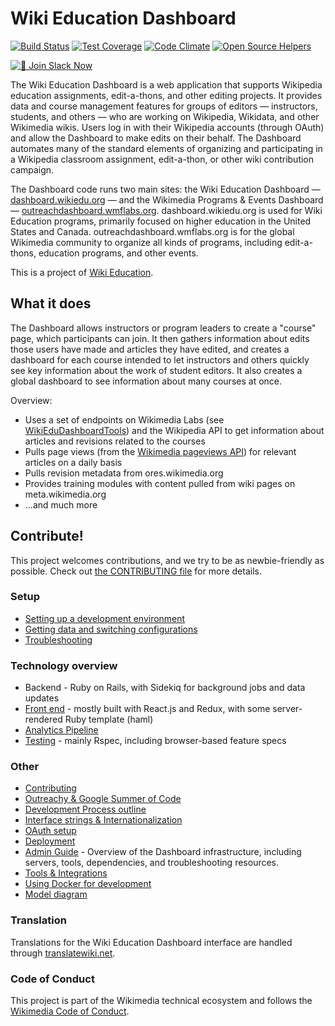 # Wiki Education Dashboard

[![Build Status](https://travis-ci.com/WikiEducationFoundation/WikiEduDashboard.svg?branch=master)](https://travis-ci.com/WikiEducationFoundation/WikiEduDashboard)
[![Test Coverage](https://codeclimate.com/github/WikiEducationFoundation/WikiEduDashboard/badges/coverage.svg)](https://codeclimate.com/github/WikiEducationFoundation/WikiEduDashboard)
[![Code Climate](https://codeclimate.com/github/WikiEducationFoundation/WikiEduDashboard/badges/gpa.svg)](https://codeclimate.com/github/WikiEducationFoundation/WikiEduDashboard)
[![Open Source Helpers](https://www.codetriage.com/wikieducationfoundation/wikiedudashboard/badges/users.svg)](https://www.codetriage.com/wikieducationfoundation/wikiedudashboard)


[![🚀 Join Slack Now](https://img.shields.io/badge/🚀%20Join%20Slack%20Now-Click%20Here-ff6b6b?style=for-the-badge&logo=slack&logoColor=white)](https://mail.google.com/mail/?view=cm&fs=1&to=sage@wikiedu.org&su=Request%20to%20join%20Slack%20Community&body=Hey%20Sage%2C%0AI%20hope%20you're%20doing%20well.%0AI%20would%20like%20to%20join%20the%20Slack%20community.%20Kindly%20send%20me%20an%20invite%20at%20your%20convenience.%0AThank%20you!)

The Wiki Education Dashboard is a web application that supports Wikipedia education assignments, edit-a-thons, and other editing projects. It provides data and course management features for groups of editors — instructors, students, and others — who are working on Wikipedia, Wikidata, and other Wikimedia wikis. Users log in with their Wikipedia accounts (through OAuth) and allow the Dashboard to make edits on their behalf. The Dashboard automates many of the standard elements of organizing and participating in a Wikipedia classroom assignment, edit-a-thon, or other wiki contribution campaign.

The Dashboard code runs two main sites: the Wiki Education Dashboard — [dashboard.wikiedu.org](https://dashboard.wikiedu.org) — and the Wikimedia Programs & Events Dashboard — [outreachdashboard.wmflabs.org](https://outreachdashboard.wmflabs.org). dashboard.wikiedu.org is used for Wiki Education programs, primarily focused on higher education in the United States and Canada. outreachdashboard.wmflabs.org is for the global Wikimedia community to organize all kinds of programs, including edit-a-thons, education programs, and other events.

This is a project of [Wiki Education](https://wikiedu.org).

## What it does

The Dashboard allows instructors or program leaders to create a "course" page, which participants can join. It then gathers information about edits those users have made and articles they have edited, and creates a dashboard for each course intended to let instructors and others quickly see key information about the work of student editors. It also creates a global dashboard to see information about many courses at once.

Overview:
 * Uses a set of endpoints on Wikimedia Labs (see [WikiEduDashboardTools](https://github.com/WikiEducationFoundation/WikiEduDashboardTools)) and the Wikipedia API to get information about articles and revisions related to the courses
 * Pulls page views (from the [Wikimedia pageviews API](https://wikimedia.org/api/rest_v1/#!/Pageviews_data/get_metrics_pageviews)) for relevant articles on a daily basis
 * Pulls revision metadata from ores.wikimedia.org
 * Provides training modules with content pulled from wiki pages on meta.wikimedia.org
 * ...and much more

## Contribute!

This project welcomes contributions, and we try to be as newbie-friendly as possible. Check out [the CONTRIBUTING file](CONTRIBUTING.md) for more details.

### Setup
- [Setting up a development environment](docs/setup.md)
- [Getting data and switching configurations](docs/user_roles.md)
- [Troubleshooting](docs/troubleshooting.md)

### Technology overview
- Backend - Ruby on Rails, with Sidekiq for background jobs and data updates
- [Front end](docs/frontend.md) - mostly built with React.js and Redux, with some server-rendered Ruby template (haml)
- [Analytics Pipeline](docs/importers.md)
- [Testing](docs/testing.md) - mainly Rspec, including browser-based feature specs

### Other
- [Contributing](CONTRIBUTING.md)
- [Outreachy & Google Summer of Code](docs/students_and_interns.md)
- [Development Process outline](docs/dev_process.md)
- [Interface strings & Internationalization](docs/i18n.md)
- [OAuth setup](docs/oauth.md)
- [Deployment](docs/deploy.md)
- [Admin Guide](docs/admin_guide.md) - Overview of the Dashboard infrastructure, including servers, tools, dependencies, and troubleshooting resources.
- [Tools & Integrations](docs/tools.md)
- [Using Docker for development](docs/docker.md)
- [Model diagram](erd.pdf)

### Translation
Translations for the Wiki Education Dashboard interface are handled through [translatewiki.net](https://translatewiki.net/wiki/Translating:Wiki_Ed_Dashboard).

### Code of Conduct
This project is part of the Wikimedia technical ecosystem and follows the [Wikimedia Code of Conduct](https://www.mediawiki.org/wiki/Code_of_Conduct).
